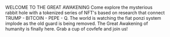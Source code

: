 WELCOME TO THE GREAT AWAKENING
Come explore the mysterious rabbit hole with a tokenized series of NFT's based on research that connect TRUMP - BITCOIN - PEPE - Q. The world is watching the fiat ponzi system implode as the old guard is being removed. The Great Awakening of humanity is finally here. Grab a cup of covfefe and join us!
